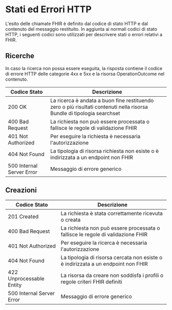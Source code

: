 # Stati ed Errori HTTP

L'esito delle chiamate FHIR è definito dal codice di stato HTTP e dal contenuto del messaggio restituito.
In aggiunta ai normali codici di stato HTTP, i seguenti codici sono utilizzati per descrivere stati o errori relativi a FHIR.

## Ricerche

In caso la ricerca non possa essere eseguita, la risposta contiene il codice di errore HTTP delle categorie 4xx e 5xx e la risorsa OperationOutcome nel contenuto.

|Codice Stato|Descrizione|
|---|---|
|200 OK | La ricerca è andata a buon fine restituendo zero o più risultati contenuti nella risorsa Bundle di tipologia searchset|
|400 Bad Request | La richiesta non può essere processata o fallisce le regole di validazione FHIR|
|401 Not Authorized | Per eseguire la richiesta è necessaria l'autorizzazione|
|404 Not Found | La tipologia di risorsa richiesta non esiste o è indirizzata a un endpoint non FHIR|
|500 Internal Server Error | Messaggio di errore generico|

## Creazioni

|Codice Stato|Descrizione|
|---|---|
|201 Created | La richiesta è stata correttamente ricevuta o creata|
|400 Bad Request | La richiesta non può essere processata o fallisce le regole di validazione FHIR|
|401 Not Authorized | Per eseguire la ricerca è necessaria l'autorizzazione|
|404 Not Found | La tipologia di risorsa cercata non esiste o è indirizzata a un endpoint non FHIR|
|422 Unprocessable Entity | La risorsa da creare non soddisfa i profili o regole criteri FHIR definiti|
|500 Internal Server Error | Messaggio di errore generico|